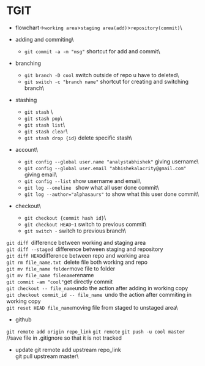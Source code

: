 # TGIT

- flowchart->`working area`>`staging area(add)`>`repository(commit)`\

- adding and commiting\
  - `git commit -a -m "msg"` shortcut for add and commit\

 

- branching
  - `git branch -D cool` switch outside of repo u have to deleted\
  -  `git switch -c "branch name"` shortcut for creating and switching branch\

- stashing
  - `git stash` \
  - `git stash pop`\
  - `git stash list`\
  - `git stash clear`\
  - `git stash drop {id}` delete specific stash\

- account\
  - `git config --global user.name "analystabhishek"` giving username\
  - `git config --global user.email "abhishekalacrity@gmail.com"` giving email\
  - `git config --list` show username and email\
  - `git log --oneline `  show what all user done commit\
  - `git log --author="alphasaurs"` to show what this user done commit\

- checkout\
  - `git checkout {commit hash id}`\
  - `git checkout HEAD~1` switch to previous commit\
  - `git switch -` switch to previous branch\



`git diff `difference between working and staging area\
`git diff --staged `difference between staging and repository\
`git diff HEAD`difference between repo and working area\
`git rm file_name.txt `delete file both working and repo\
`git mv file_name folder`move file to folder\
`git mv file_name filename`rename \
`git commit -am "cool"`get directly commit\
`git checkout -- file_name`undo the action after adding in working copy \
`git checkout commit_id -- file_name `undo the action after commiting in working copy \
`git reset HEAD file_name`moving file from staged to unstaged area\


- github

`git remote add origin repo_link`
`git remote`
`git push -u cool master`
//save file in .gitignore so that it is not tracked



- update 
git remote add upstream repo_link\
git pull upstream master\

